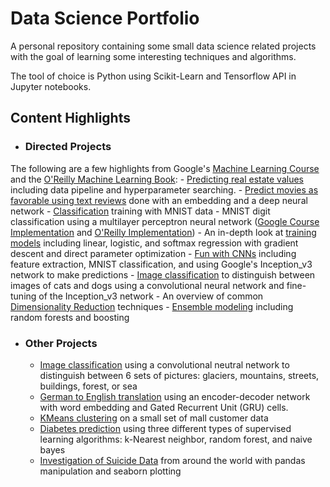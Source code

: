 # Data Science Portfolio
A personal repository containing some small data science related projects with the goal of learning some interesting techniques and algorithms.

The tool of choice is Python using Scikit-Learn and Tensorflow API in Jupyter notebooks.

## Content Highlights

- ### Directed Projects
The following are a few highlights from Google's [Machine Learning Course](https://developers.google.com/machine-learning/crash-course/) and the [O'Reilly Machine Learning Book](http://shop.oreilly.com/product/0636920052289.do):
	- [Predicting real estate values](https://github.com/dhensle/dabbles-in-ML/blob/master/oreilly/ch2-housing_project.ipynb) including data pipeline and hyperparameter searching.
	- [Predict movies as favorable using text reviews](https://github.com/dhensle/dabbles-in-ML/blob/master/google_course/sparse_data_and_embeddings.ipynb) done with an embedding and a deep neural network
	- [Classification](https://github.com/dhensle/dabbles-in-ML/blob/master/oreilly/ch3-mnist_classification.ipynb) training with MNIST data
	- MNIST digit classification using a multilayer perceptron neural network ([Google Course Implementation](https://github.com/dhensle/dabbles-in-ML/blob/master/google_course/multi-class_classification_digits.ipynb) and [O'Reilly Implementation](https://github.com/dhensle/dabbles-in-ML/blob/master/oreilly/ch10-intro_to_ANN.ipynb))
	- An in-depth look at [training models](https://github.com/dhensle/dabbles-in-ML/blob/master/oreilly/ch4-model_training.ipynb) including linear, logistic, and softmax regression with gradient descent and direct parameter optimization
	- [Fun with CNNs](https://github.com/dhensle/dabbles-in-ML/blob/master/oreilly/ch13-CNNs.ipynb) including feature extraction, MNIST classification, and using Google's Inception_v3 network to make predictions
	- [Image classification](https://github.com/dhensle/dabbles-in-ML/blob/master/google_course/CatsvsDogs.ipynb) to distinguish between images of cats and dogs using a convolutional neural network and fine-tuning of the Inception_v3 network
	- An overview of common [Dimensionality Reduction](https://github.com/dhensle/dabbles-in-ML/blob/master/oreilly/ch8-dimensionality_reduction.ipynb) techniques
	- [Ensemble modeling](https://github.com/dhensle/dabbles-in-ML/blob/master/oreilly/ch7-ensemble_learning_and_random_forests.ipynb) including random forests and boosting

- ### Other Projects
	- [Image classification](https://github.com/dhensle/dabbles-in-ML/blob/master/intel_image_classification/intel_image_classification.ipynb) using a convolutional neutral network to distinguish between 6 sets of pictures: glaciers, mountains, streets, buildings, forest, or sea
	- [German to English translation](https://github.com/dhensle/dabbles-in-ML/blob/master/oreilly/ch14-RNN_translation.ipynb) using an encoder-decoder network with word embedding and Gated Recurrent Unit (GRU) cells.
	- [KMeans clustering](https://github.com/dhensle/dabbles-in-ML/blob/master/mall_customer/mall_customer_clustering.ipynb) on a small set of mall customer data
	- [Diabetes prediction](https://github.com/dhensle/dabbles-in-ML/blob/master/diabetes/diabetes-classifier.ipynb) using three different types of supervised learning algorithms: k-Nearest neighbor, random forest, and naive bayes
	- [Investigation of Suicide Data](https://github.com/dhensle/dabbles-in-ML/blob/master/suicide_study/suicide_study.ipynb) from around the world with pandas manipulation and seaborn plotting

